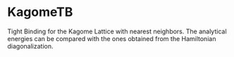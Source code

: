 # KagomeTB
Tight Binding for the Kagome Lattice with nearest neighbors. The analytical energies can be compared with the ones obtained from the Hamiltonian diagonalization.
